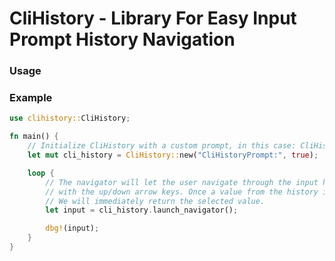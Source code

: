 # CliHistory - Library For Easy Input Prompt History Navigation

### Usage

### Example
```rust
use clihistory::CliHistory;

fn main() {
    // Initialize CliHistory with a custom prompt, in this case: CliHistoryPrompt:
    let mut cli_history = CliHistory::new("CliHistoryPrompt:", true);

    loop {
        // The navigator will let the user navigate through the input history
        // with the up/down arrow keys. Once a value from the history is selected,
        // We will immediately return the selected value.
        let input = cli_history.launch_navigator();

        dbg!(input);
    }
}
```